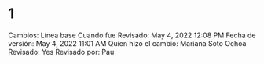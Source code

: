 # 1

Cambios: Línea base
Cuando fue Revisado: May 4, 2022 12:08 PM
Fecha de  versión: May 4, 2022 11:01 AM
Quien hizo el cambio: Mariana Soto Ochoa
Revisado: Yes
Revisado por: Pau